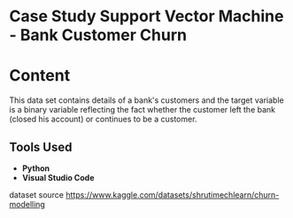 # Case Study Support Vector Machine - Bank Customer Churn

# Content
This data set contains details of a bank's customers and the target variable is a binary variable reflecting the fact whether the customer left the bank (closed his account) or continues to be a customer. 

## Tools Used
- **Python**
- **Visual Studio Code**

dataset source 
https://www.kaggle.com/datasets/shrutimechlearn/churn-modelling
